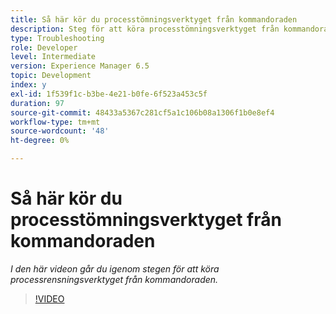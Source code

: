 ```yaml
---
title: Så här kör du processtömningsverktyget från kommandoraden
description: Steg för att köra processtömningsverktyget från kommandoraden för att ta bort poster från jobbhanterartabellen
type: Troubleshooting
role: Developer
level: Intermediate
version: Experience Manager 6.5
topic: Development
index: y
exl-id: 1f539f1c-b3be-4e21-b0fe-6f523a453c5f
duration: 97
source-git-commit: 48433a5367c281cf5a1c106b08a1306f1b0e8ef4
workflow-type: tm+mt
source-wordcount: '48'
ht-degree: 0%

---
```


# Så här kör du processtömningsverktyget från kommandoraden

*I den här videon går du igenom stegen för att köra processrensningsverktyget från kommandoraden.*

>[!VIDEO](https://video.tv.adobe.com/v/335508?quality=12&learn=on)
